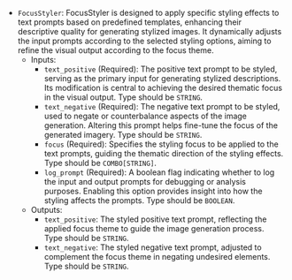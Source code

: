 - `FocusStyler`: FocusStyler is designed to apply specific styling effects to text prompts based on predefined templates, enhancing their descriptive quality for generating stylized images. It dynamically adjusts the input prompts according to the selected styling options, aiming to refine the visual output according to the focus theme.
    - Inputs:
        - `text_positive` (Required): The positive text prompt to be styled, serving as the primary input for generating stylized descriptions. Its modification is central to achieving the desired thematic focus in the visual output. Type should be `STRING`.
        - `text_negative` (Required): The negative text prompt to be styled, used to negate or counterbalance aspects of the image generation. Altering this prompt helps fine-tune the focus of the generated imagery. Type should be `STRING`.
        - `focus` (Required): Specifies the styling focus to be applied to the text prompts, guiding the thematic direction of the styling effects. Type should be `COMBO[STRING]`.
        - `log_prompt` (Required): A boolean flag indicating whether to log the input and output prompts for debugging or analysis purposes. Enabling this option provides insight into how the styling affects the prompts. Type should be `BOOLEAN`.
    - Outputs:
        - `text_positive`: The styled positive text prompt, reflecting the applied focus theme to guide the image generation process. Type should be `STRING`.
        - `text_negative`: The styled negative text prompt, adjusted to complement the focus theme in negating undesired elements. Type should be `STRING`.
